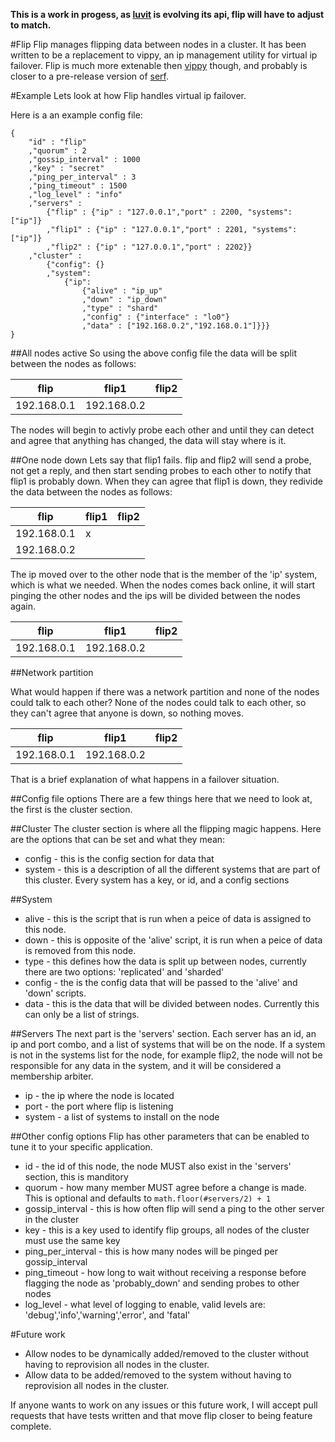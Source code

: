 **This is a work in progess, as [luvit](https://luvit.io) is evolving its api, flip will have to adjust to match.**

#Flip
Flip manages flipping data between nodes in a cluster. It has been written to be a replacement to vippy, an ip management utility for virtual ip failover. Flip is much more extenable then [vippy](https://github.com/postwait/vippy) though, and probably is closer to a pre-release version of [serf](https://github.com/hashicorp/serf).

#Example
Lets look at how Flip handles virtual ip failover.

Here is a an example config file:
```
{
	"id" : "flip"
	,"quorum" : 2
	,"gossip_interval" : 1000
	,"key" : "secret"
	,"ping_per_interval" : 3
	,"ping_timeout" : 1500
	,"log_level" : "info"
	,"servers" : 
		{"flip" : {"ip" : "127.0.0.1","port" : 2200, "systems": ["ip"]}
		,"flip1" : {"ip" : "127.0.0.1","port" : 2201, "systems": ["ip"]}
		,"flip2" : {"ip" : "127.0.0.1","port" : 2202}}
	,"cluster" : 
		{"config": {}
		,"system":
			{"ip":
				{"alive" : "ip_up"
				,"down" : "ip_down"
				,"type" : "shard"
				,"config" : {"interface" : "lo0"}
				,"data" : ["192.168.0.2","192.168.0.1"]}}}
}
```

##All nodes active
So using the above config file the data will be split between the nodes as follows:

**flip** | **flip1** | **flip2**
--- | --- | ---
192.168.0.1 | 192.168.0.2 |

The nodes will begin to activly probe each other and until they can detect and agree that anything has changed, the data will stay where is it.

##One node down
Lets say that flip1 fails. flip and flip2 will send a probe, not get a reply, and then start sending probes to each other to notify that flip1 is probably down. When they can agree that flip1 is down, they redivide the data between the nodes as follows:

**flip** | **flip1** | **flip2**
--- | --- | ---
192.168.0.1 | x |
192.168.0.2 | |

The ip moved over to the other node that is the member of the 'ip' system, which is what we needed. When the nodes comes back online, it will start pinging the other nodes and the ips will be divided between the nodes again.

**flip** | **flip1** | **flip2**
--- | --- | ---
192.168.0.1 | 192.168.0.2 |

##Network partition

What would happen if there was a network partition and none of the nodes could talk to each other? None of the nodes could talk to each other, so they can't agree that anyone is down, so nothing moves.

**flip** | **flip1** | **flip2**
--- | --- | ---
192.168.0.1 | 192.168.0.2 |

That is a brief explanation of what happens in a failover situation.

##Config file options
There are a few things here that we need to look at, the first is the cluster section.

##Cluster
The cluster section is where all the flipping magic happens. Here are the options that can be set and what they mean:

- config - this is the config section for data that 
- system -  this is a description of all the different systems that are part of this cluster. Every system has a key, or id, and a config sections

##System

- alive - this is the script that is run when a peice of data is assigned to this node.
- down - this is opposite of the 'alive' script, it is run when a peice of data is removed from this node.
- type - this defines how the data is split up between nodes, currently there are two options: 'replicated' and 'sharded'
- config - the is the config data that will be passed to the 'alive' and 'down' scripts.
- data - this is the data that will be divided between nodes. Currently this can only be a list of strings.

##Servers
The next part is the 'servers' section. Each server has an id, an ip and port combo, and a list of systems that will be on the node. If a system is not in the systems list for the node, for example flip2, the node will not be responsible for any data in the system, and it will be considered a membership arbiter.

- ip - the ip where the node is located
- port - the port where flip is listening 
- system - a list of systems to install on the node

##Other config options
Flip has other parameters that can be enabled to tune it to your specific application.

- id - the id of this node, the node MUST also exist in the 'servers' section, this is manditory
- quorum - how many member MUST agree before a change is made. This is optional and defaults to `math.floor(#servers/2) + 1`
- gossip_interval - this is how often flip will send a ping to the other server in the cluster
- key - this is a key used to identify flip groups, all nodes of the cluster must use the same key
- ping_per_interval - this is how many nodes will be pinged per gossip_interval
- ping_timeout - how long to wait without receiving a response before flagging the node as 'probably_down' and sending probes to other nodes
- log_level - what level of logging to enable, valid levels are: 'debug','info','warning','error', and 'fatal'


#Future work
 - Allow nodes to be dynamically added/removed to the cluster without having to reprovision all nodes in the cluster.
 - Allow data to be added/removed to the system without having to reprovision all nodes in the cluster.

If anyone wants to work on any issues or this future work, I will accept pull requests that have tests written and that move flip closer to being feature complete.